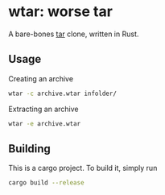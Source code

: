 # wtar: worse tar

A bare-bones [tar](<https://en.wikipedia.org/wiki/Tar_(computing)>) clone, written in Rust.

## Usage

Creating an archive

```sh
wtar -c archive.wtar infolder/
```

Extracting an archive

```sh
wtar -e archive.wtar
```

## Building

This is a cargo project. To build it, simply run

```sh
cargo build --release
```
